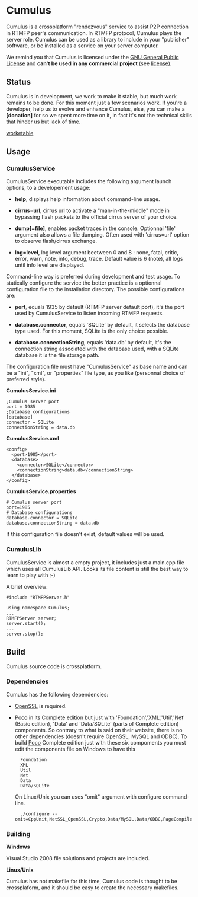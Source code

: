 
Cumulus
=======================================

Cumulus is a crossplatform "rendezvous" service to assist P2P connection in RTMFP peer's communication. In RTMFP protocol, Cumulus plays the server role.
Cumulus can be used as a library to include in your "publisher" software, or be installed as a service on your server computer.

We remind you that Cumulus is licensed under the [GNU General Public License] and **can't be used in any commercial project** (see [license]).

Status
------------------------------------
Cumulus is in development, we work to make it stable, but much work remains to be done. For this moment just a few scenarios work. If you're a developer, help us to evolve and enhance Cumulus, else, you can make a **[donation]** for so we spent more time on it, in fact it's not the technical skills that hinder us but lack of time.

[worketable]

Usage
------------------------------------

### CumulusService

CumulusService executable includes the following argument launch options, to a developement usage:

- **help**,
displays help information about command-line usage.

- **cirrus=url**,
cirrus url to activate a "man-in-the-middle" mode in bypassing flash packets to the official cirrus server of your choice.

- **dump[=file]**,
enables packet traces in the console. Optionnal 'file' argument also allows a file dumping. Often used with 'cirrus=url' option to observe flash/cirrus exchange.

- **log=level**,
log level argument beetween 0 and 8 : none, fatal, critic, error, warn, note, info, debug, trace. Default value is 6 (note), all logs until info level are displayed.

Command-line way is preferred during development and test usage. To statically configure the service the better practice is a optionnal configuration file to the installation directory. The possible configurations are:

- **port**,
equals 1935 by default (RTMFP server default port), it's the port used by CumulusService to listen incoming RTMFP requests.

- **database.connector**,
equals 'SQLite' by default, it selects the database type used. For this moment, SQLite is the only choice possible.

- **database.connectionString**,
equals 'data.db' by default, it's the connection string associated with the database used, with a SQLite database it is the file storage path.

The configuration file must have "CumulusService" as base name and can be a "ini", "xml", or "properties" file type, as you like (personnal choice of preferred style).

**CumulusService.ini**

    ;Cumulus server port
    port = 1985 
    ;Database configurations
    [database]
    connector = SQLite
    connectionString = data.db

**CumulusService.xml**

    <config>
      <port>1985</port>
      <database>
        <connector>SQLite</connector>
        <connectionString>data.db</connectionString>
      </database>
    </config>

**CumulusService.properties**

    # Cumulus server port
    port=1985
    # Database configurations
    database.connector = SQLite
    database.connectionString = data.db

If this configuration file doesn't exist, default values will be used.

### CumulusLib

CumulusService is almost a empty project, it includes just a main.cpp file which uses all CumulusLib API. Looks its file content is still the best way to learn to play with ;-)

A brief overview:

    #include "RTMFPServer.h"

    using namespace Cumulus;
    ...
    RTMFPServer server;
    server.start();
    ...
    server.stop();

Build
------------------------------------

Cumulus source code is crossplatform.

### Dependencies

Cumulus has the following dependencies:

- [OpenSSL] is required.

- [Poco] in its Complete edition but just with 'Foundation','XML','Util','Net' (Basic edition), 'Data' and 'Data/SQLite' (parts of Complete edition) components. So contrary to what is said on their website, there is no other dependencies (doesn't require OpenSSL, MySQL and ODBC).
To build [Poco] Complete edition just with these six compoments you must edit the components file on Windows to have this

        Foundation
        XML
        Util
        Net
        Data
        Data/SQLite

    On Linux/Unix you can uses "omit" argument with configure command-line.

        ./configure --omit=CppUnit,NetSSL_OpenSSL,Crypto,Data/MySQL,Data/ODBC,PageCompiler,Zip

### Building
**Windows**

Visual Studio 2008 file solutions and projects are included.

**Linux/Unix**

Cumulus has not makefile for this time, Cumulus code is thought to be crossplaform, and it should be easy to create the necessary makefiles.


[GNU General Public License]: http://www.gnu.org/licenses/ "www.gnu.org/licenses"
[license]: https://github.com/OpenRTMFP/Cumulus/raw/master/LICENSE "LICENSE"
[OpenSSL]: http://www.openssl.org/ "www.openssl.org"
[Poco]: http://pocoproject.org/ "pocoproject.org" 
[worketable]: http://openrtmfp.github.com/Cumulus/ "Cumulus Worketable"
[donate]: https://www.paypal.com/cgi-bin/webscr?cmd=_s-xclick&hosted_button_id=M24B32EH2GV3A "Donation"
        


















